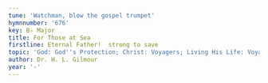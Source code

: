 ```yaml
---
tune: 'Watchman, blow the gospel trumpet'
hymnnumber: '676'
key: B♭ Major
title: For Those at Sea
firstline: Eternal Father!  strong to save
topic: 'God: God''s Protection; Christ: Voyagers; Living His Life: Voyagers'
author: Dr. H. L. Gilmour
year: '-'
---
```


